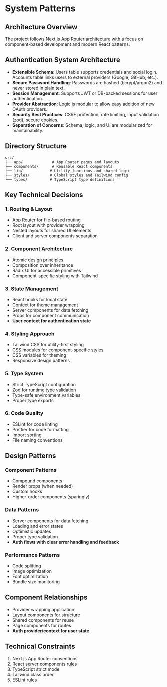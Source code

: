 # System Patterns

## Architecture Overview

The project follows Next.js App Router architecture with a focus on component-based development and modern React patterns.

## Authentication System Architecture

- **Extensible Schema**: Users table supports credentials and social login. Accounts table links users to external providers (Google, GitHub, etc.).
- **Secure Password Handling**: Passwords are hashed (bcrypt/argon2) and never stored in plain text.
- **Session Management**: Supports JWT or DB-backed sessions for user authentication.
- **Provider Abstraction**: Logic is modular to allow easy addition of new OAuth providers.
- **Security Best Practices**: CSRF protection, rate limiting, input validation (zod), secure cookies.
- **Separation of Concerns**: Schema, logic, and UI are modularized for maintainability.

## Directory Structure

```
src/
├── app/             # App Router pages and layouts
├── components/      # Reusable React components
├── lib/            # Utility functions and shared logic
├── styles/         # Global styles and Tailwind config
└── types/          # TypeScript type definitions
```

## Key Technical Decisions

### 1. Routing & Layout

- App Router for file-based routing
- Root layout with provider wrapping
- Nested layouts for shared UI elements
- Client and server components separation

### 2. Component Architecture

- Atomic design principles
- Composition over inheritance
- Radix UI for accessible primitives
- Component-specific styling with Tailwind

### 3. State Management

- React hooks for local state
- Context for theme management
- Server components for data fetching
- Props for component communication
- **User context for authentication state**

### 4. Styling Approach

- Tailwind CSS for utility-first styling
- CSS modules for component-specific styles
- CSS variables for theming
- Responsive design patterns

### 5. Type System

- Strict TypeScript configuration
- Zod for runtime type validation
- Type-safe environment variables
- Proper type exports

### 6. Code Quality

- ESLint for code linting
- Prettier for code formatting
- Import sorting
- File naming conventions

## Design Patterns

### Component Patterns

- Compound components
- Render props (when needed)
- Custom hooks
- Higher-order components (sparingly)

### Data Patterns

- Server components for data fetching
- Loading and error states
- Optimistic updates
- Proper type validation
- **Auth flows with clear error handling and feedback**

### Performance Patterns

- Code splitting
- Image optimization
- Font optimization
- Bundle size monitoring

## Component Relationships

- Provider wrapping application
- Layout components for structure
- Shared components for reuse
- Page components for routes
- **Auth provider/context for user state**

## Technical Constraints

1. Next.js App Router conventions
2. React server components rules
3. TypeScript strict mode
4. Tailwind class order
5. ESLint rules
